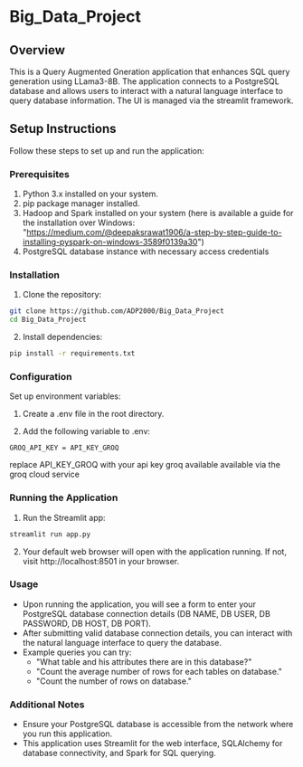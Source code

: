 # Big_Data_Project

## Overview
This is a Query Augmented Gneration application that enhances SQL query generation using LLama3-8B. 
The application connects to a PostgreSQL database and allows users to interact with a natural language interface to query database information. The UI is managed via the streamlit framework.

## Setup Instructions
Follow these steps to set up and run the application:

### Prerequisites
1. Python 3.x installed on your system.
2. pip package manager installed.
3. Hadoop and Spark installed on your system (here is available a guide for the installation over Windows: "https://medium.com/@deepaksrawat1906/a-step-by-step-guide-to-installing-pyspark-on-windows-3589f0139a30")
4. PostgreSQL database instance with necessary access credentials

### Installation

1. Clone the repository:
```bash
git clone https://github.com/ADP2000/Big_Data_Project
cd Big_Data_Project
```
2. Install dependencies:
```bash
pip install -r requirements.txt
```

### Configuration
Set up environment variables:

1. Create a .env file in the root directory.

2. Add the following variable to .env:

```plaintext
GROQ_API_KEY = API_KEY_GROQ
```
replace API_KEY_GROQ with your api key groq available available via the groq cloud service

### Running the Application
1. Run the Streamlit app:
```bash
streamlit run app.py
```
2. Your default web browser will open with the application running. If not, visit http://localhost:8501 in your browser.

### Usage
- Upon running the application, you will see a form to enter your PostgreSQL database connection details (DB NAME, DB USER, DB PASSWORD, DB HOST, DB PORT).
- After submitting valid database connection details, you can interact with the natural language interface to query the database.
- Example queries you can try:
    - "What table and his attributes there are in this database?"
    - "Count the average number of rows for each tables on database."
    - "Count the number of rows on database."

### Additional Notes
- Ensure your PostgreSQL database is accessible from the network where you run this application.
- This application uses Streamlit for the web interface, SQLAlchemy for database connectivity, and Spark for SQL querying.



